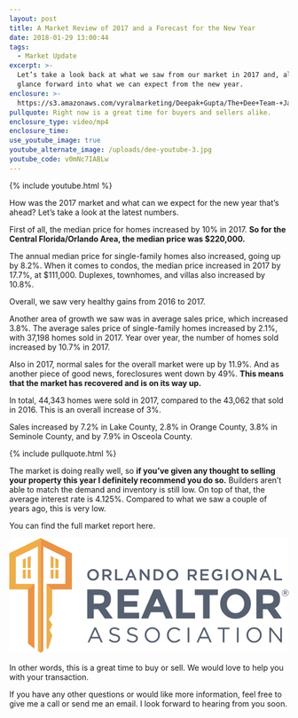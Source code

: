 ```yaml
---
layout: post
title: A Market Review of 2017 and a Forecast for the New Year
date: 2018-01-29 13:00:44
tags:
  - Market Update
excerpt: >-
  Let’s take a look back at what we saw from our market in 2017 and, also,
  glance forward into what we can expect from the new year.
enclosure: >-
  https://s3.amazonaws.com/vyralmarketing/Deepak+Gupta/The+Dee+Team-+Jan+2+2017+Overview+-+Charts+Added%2521.mp4
pullquote: Right now is a great time for buyers and sellers alike.
enclosure_type: video/mp4
enclosure_time:
use_youtube_image: true
youtube_alternate_image: /uploads/dee-youtube-3.jpg
youtube_code: v0mNc7IABLw
---
```



{% include youtube.html %}

How was the 2017 market and what can we expect for the new year that’s ahead? Let’s take a look at the latest numbers.

First of all, the median price for homes increased by 10% in 2017. **So for the Central Florida/Orlando Area, the median price was $220,000.**

The annual median price for single-family homes also increased, going up by 8.2%. When it comes to condos, the median price increased in 2017 by 17.7%, at $111,000. Duplexes, townhomes, and villas also increased by 10.8%.

Overall, we saw very healthy gains from 2016 to 2017.

Another area of growth we saw was in average sales price, which increased 3.8%. The average sales price of single-family homes increased by 2.1%, with 37,198 homes sold in 2017. Year over year, the number of homes sold increased by 10.7% in 2017.

Also in 2017, normal sales for the overall market were up by 11.9%. And as another piece of good news, foreclosures went down by 49%. **This means that the market has recovered and is on its way up.**

In total, 44,343 homes were sold in 2017, compared to the 43,062 that sold in 2016. This is an overall increase of 3%.

Sales increased by 7.2% in Lake County, 2.8% in Orange County, 3.8% in Seminole County, and by 7.9% in Osceola County.

{% include pullquote.html %}

The market is doing really well, so **if you’ve given any thought to selling your property this year I definitely recommend you do so.** Builders aren’t able to match the demand and inventory is still low. On top of that, the average interest rate is 4.125%. Compared to what we saw a couple of years ago, this is very low.

You can find the full market report here.

[![](/uploads/versions/logo-2---x----504-208x---.png)](http://links.orlandorealtors.org/m/1/71017527/02-b18016-d67c9d08240d48f093b43c56dc932557/5/503/74235309-418c-45bc-b45e-aea52f72c25b)

In other words, this is a great time to buy or sell. We would love to help you with your transaction.

If you have any other questions or would like more information, feel free to give me a call or send me an email. I look forward to hearing from you soon.